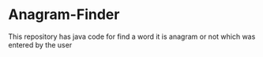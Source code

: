# Anagram-Finder
This repository has java code for find a word it is anagram or not which was entered by the user
